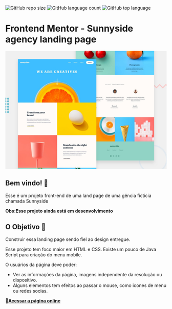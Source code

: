 ![GitHub repo size](https://img.shields.io/github/repo-size/felipelink07/sunnyside?style=flat-square)
![GitHub language count](https://img.shields.io/github/languages/count/felipelink07/sunnyside?style=flat-square)
![GitHub top language](https://img.shields.io/github/languages/top/felipelink07/sunnyside?style=flat-square)
# Frontend Mentor - Sunnyside agency landing page

![Design preview for the Sunnyside agency landing page coding challenge](./design/desktop-preview.jpg)

## Bem vindo! 👋

Esse é um projeto front-end de uma land page de uma gência ficticia chamada Sunnyside

**Obs:Esse projeto ainda está em desenvolvimento**

## O Objetivo 🚀

Construir essa landing page sendo fiel ao design entregue.

Esse projeto tem foco maior em HTML e CSS. Existe um pouco de Java Script para criação do menu mobile.

O usuários da página deve poder:

- Ver as informações da página, imagens independente da resolução ou dispositivo.
- Alguns elementos tem efeitos ao passar o mouse, como icones de menu ou redes socias.

🔗[**Acessar a página online**](https://sunnyside-exercise.netlify.app/)
